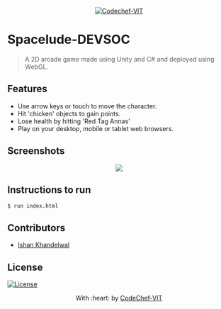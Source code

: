 <p align="center"><a href="https://www.codechefvit.com" target="_blank"><img src="https://s3.amazonaws.com/codechef_shared/sites/all/themes/abessive/logo-3.png" title="CodeChef-VIT" alt="Codechef-VIT"></a>
</p>

# Spacelude-DEVSOC

> <Subtitle>
> A 2D arcade game made using Unity and C# and deployed using WebGL.

## Features
- Use arrow keys or touch to move the character.
- Hit 'chicken' objects to gain points.
- Lose health by hitting 'Red Tag Annas'
- Play on your desktop, mobile or tablet web browsers.

## Screenshots
<p align="center">
  <img src="https://github.com/Ishan-001/Spacelude-DEVSOC-Game/blob/main/game-ss.PNG" />
</p>

## Instructions to run
```
$ run index.html
```

## Contributors
- <a href="https://github.com/Ishan-001">Ishan Khandelwal</a>

## License
[![License](http://img.shields.io/:license-mit-blue.svg?style=flat-square)](http://badges.mit-license.org)

<p align="center">
	With :heart: by <a href="https://www.codechefvit.com" target="_blank">CodeChef-VIT</a>
</p>
